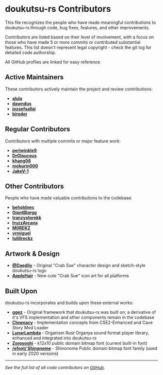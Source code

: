 # doukutsu-rs Contributors

This file recognizes the people who have made meaningful contributions to doukutsu-rs through code, bug fixes, features, and other improvements.

Contributors are listed based on their level of involvement, with a focus on those who have made 5 or more commits or contributed substantial features. This list doesn't represent legal copyright - check the git log for detailed code authorship.

All GitHub profiles are linked for easy reference.

## Active Maintainers

These contributors actively maintain the project and review contributions:

- **[alula](https://github.com/alula)**
- **[dawndus](https://github.com/dawndus)**
- **[jozsefsallai](https://github.com/jozsefsallai)**
- **[biroder](https://github.com/biroder)**

## Regular Contributors

Contributors with multiple commits or major feature work:

- **[periwinkle9](https://github.com/periwinkle9)**
- **[DrGlaucous](https://github.com/DrGlaucous)**
- **[khang06](https://github.com/khang06)**
- **[mokurin000](https://github.com/mokurin000)**
- **[JakeV-1](https://github.com/JakeV-1)**

## Other Contributors

People who have made valuable contributions to the codebase:

- **[beholdnec](https://github.com/beholdnec)**
- **[GiantBlargg](https://github.com/GiantBlargg)**
- **[tranzystorekk](https://github.com/tranzystorekk)**
- **[IruzzArcana](https://github.com/IruzzArcana)**
- **[M0REKZ](https://github.com/M0REKZ)**
- **[vrmiguel](https://github.com/vrmiguel)**
- **[tulilirockz](https://github.com/tulilirockz)**

## Artwork & Design

- **[@Daedliy](https://twitter.com/Daedliy)** - Original "Crab Sue" character design and sketch-style doukutsu-rs logo
- **[AppleHair](https://github.com/AppleHair)** - New cute "Crab Sue" icon art for all platforms

## Built Upon

doukutsu-rs incorporates and builds upon these external works:

- **[ggez](https://github.com/ggez/ggez)** - Original framework that doukutsu-rs was built on; a derivative of it's VFS implementation and other components remain in the codebase
- **[Clownacy](https://github.com/Clownacy)** - Implementation concepts from CSE2-Enhanced and Cave Story Mod Loader
- **[LunarLambda](https://github.com/doukutsu-rs/organism)** - Organism Rust Organya sound format player library, enhanced and integrated into doukutsu-rs
- **[Zoroyoshi](http://z.apps.atjp.jp/k12x10/)** - k12x10 public domain bitmap font (current built-in font)
- **[/efont/ Shinonome](http://openlab.ring.gr.jp/efont/shinonome/)** - Shinonome Public domain bitmap font family (used in early 2020 versions)

---

_See the full list of all code contributors on [GitHub](https://github.com/doukutsu-rs/doukutsu-rs/graphs/contributors)._
